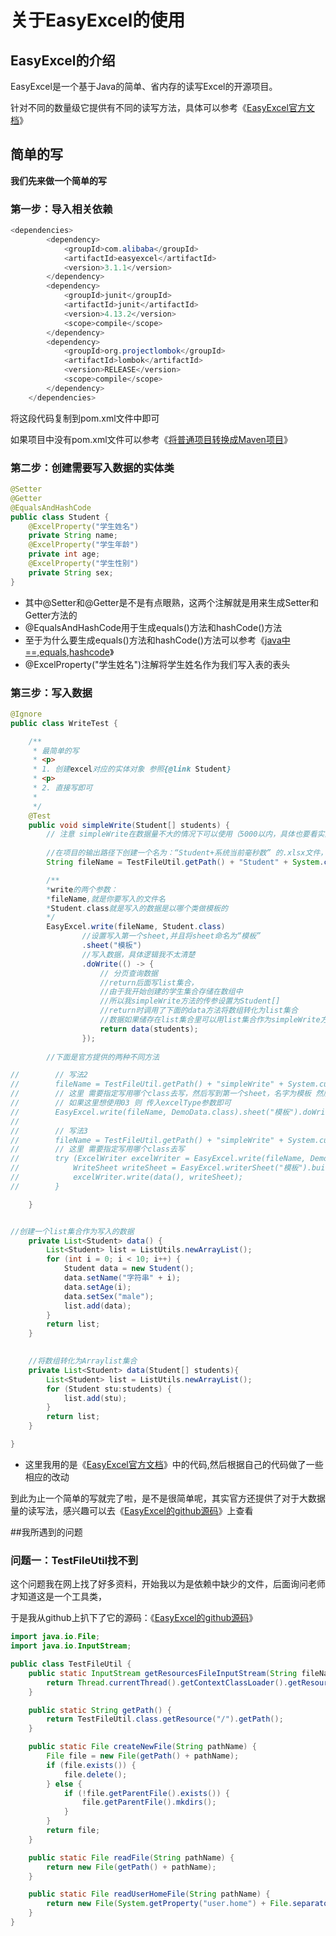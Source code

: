 # 关于EasyExcel的使用



##  EasyExcel的介绍

  EasyExcel是一个基于Java的简单、省内存的读写Excel的开源项目。

  针对不同的数量级它提供有不同的读写方法，具体可以参考《[EasyExcel官方文档](https://easyexcel.opensource.alibaba.com/docs/current/)》



  

##  简单的写

**我们先来做一个简单的写**



### 第一步：导入相关依赖

~~~java
<dependencies>
        <dependency>
            <groupId>com.alibaba</groupId>
            <artifactId>easyexcel</artifactId>
            <version>3.1.1</version>
        </dependency>
        <dependency>
            <groupId>junit</groupId>
            <artifactId>junit</artifactId>
            <version>4.13.2</version>
            <scope>compile</scope>
        </dependency>
        <dependency>
            <groupId>org.projectlombok</groupId>
            <artifactId>lombok</artifactId>
            <version>RELEASE</version>
            <scope>compile</scope>
        </dependency>
    </dependencies>
~~~

将这段代码复制到pom.xml文件中即可

如果项目中没有pom.xml文件可以参考《[将普通项目转换成Maven项目](https://blog.csdn.net/qq_50598935/article/details/123028620)》



### 第二步：创建需要写入数据的实体类

~~~java
@Setter
@Getter
@EqualsAndHashCode
public class Student {
    @ExcelProperty("学生姓名")
    private String name;
    @ExcelProperty("学生年龄")
    private int age;
    @ExcelProperty("学生性别")
    private String sex;
}
~~~



* 其中@Setter和@Getter是不是有点眼熟，这两个注解就是用来生成Setter和Getter方法的
* @EqualsAndHashCode用于生成equals()方法和hashCode()方法
* 至于为什么要生成equals()方法和hashCode()方法可以参考《[java中==,equals,hashcode](https://www.jianshu.com/p/dc495f9130dc)》
* @ExcelProperty("学生姓名")注解将学生姓名作为我们写入表的表头



### 第三步：写入数据

~~~java
@Ignore
public class WriteTest {

    /**
     * 最简单的写
     * <p>
     * 1. 创建excel对应的实体对象 参照{@link Student}
     * <p>
     * 2. 直接写即可
     *
     */
    @Test
    public void simpleWrite(Student[] students) {
        // 注意 simpleWrite在数据量不大的情况下可以使用（5000以内，具体也要看实际情况）
      
        //在项目的输出路径下创建一个名为：“Student+系统当前毫秒数” 的.xlsx文件，用于存储写入的数据
        String fileName = TestFileUtil.getPath() + "Student" + System.currentTimeMillis() + ".xlsx";

        /**
        *write的两个参数：
        *fileName,就是你要写入的文件名
        *Student.class就是写入的数据是以哪个类做模板的
        */
        EasyExcel.write(fileName, Student.class)
                //设置写入第一个sheet,并且将sheet命名为“模板”
                .sheet("模板")
                //写入数据，具体逻辑我不太清楚
                .doWrite(() -> {
                    // 分页查询数据
                    //return后面写list集合，
                    //由于我开始创建的学生集合存储在数组中
                    //所以我simpleWrite方法的传参设置为Student[]
                    //return时调用了下面的data方法将数组转化为list集合
                    //数据如果储存在list集合里可以用list集合作为simpleWrite方法的参数传进来return
                    return data(students);
                });
        
        //下面是官方提供的两种不同方法

//        // 写法2
//        fileName = TestFileUtil.getPath() + "simpleWrite" + System.currentTimeMillis() + ".xlsx";
//        // 这里 需要指定写用哪个class去写，然后写到第一个sheet，名字为模板 然后文件流会自动关闭
//        // 如果这里想使用03 则 传入excelType参数即可
//        EasyExcel.write(fileName, DemoData.class).sheet("模板").doWrite(data());
//
//        // 写法3
//        fileName = TestFileUtil.getPath() + "simpleWrite" + System.currentTimeMillis() + ".xlsx";
//        // 这里 需要指定写用哪个class去写
//        try (ExcelWriter excelWriter = EasyExcel.write(fileName, DemoData.class).build()) {
//            WriteSheet writeSheet = EasyExcel.writerSheet("模板").build();
//            excelWriter.write(data(), writeSheet);
//        }

    }


//创建一个list集合作为写入的数据
    private List<Student> data() {
        List<Student> list = ListUtils.newArrayList();
        for (int i = 0; i < 10; i++) {
            Student data = new Student();
            data.setName("字符串" + i);
            data.setAge(i);
            data.setSex("male");
            list.add(data);
        }
        return list;
    }

   
    //将数组转化为Arraylist集合
    private List<Student> data(Student[] students){
        List<Student> list = ListUtils.newArrayList();
        for (Student stu:students) {
            list.add(stu);
        }
        return list;
    }

}
~~~



* 这里我用的是《[EasyExcel官方文档](https://easyexcel.opensource.alibaba.com/docs/current/)》中的代码,然后根据自己的代码做了一些相应的改动



到此为止一个简单的写就完了啦，是不是很简单呢，其实官方还提供了对于大数据量的读写法，感兴趣可以去《[EasyExcel的github源码](https://github.com/alibaba/easyexcel)》上查看



##我所遇到的问题

### 问题一：TestFileUtil找不到

这个问题我在网上找了好多资料，开始我以为是依赖中缺少的文件，后面询问老师才知道这是一个工具类，

于是我从github上扒下了它的源码：《[EasyExcel的github源码](https://github.com/alibaba/easyexcel)》

~~~java
import java.io.File;
import java.io.InputStream;

public class TestFileUtil {
    public static InputStream getResourcesFileInputStream(String fileName) {
        return Thread.currentThread().getContextClassLoader().getResourceAsStream("" + fileName);
    }

    public static String getPath() {
        return TestFileUtil.class.getResource("/").getPath();
    }

    public static File createNewFile(String pathName) {
        File file = new File(getPath() + pathName);
        if (file.exists()) {
            file.delete();
        } else {
            if (!file.getParentFile().exists()) {
                file.getParentFile().mkdirs();
            }
        }
        return file;
    }

    public static File readFile(String pathName) {
        return new File(getPath() + pathName);
    }

    public static File readUserHomeFile(String pathName) {
        return new File(System.getProperty("user.home") + File.separator + pathName);
    }
}
~~~



